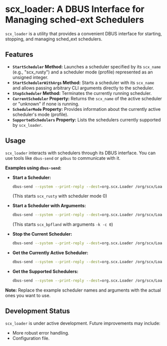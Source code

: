 # scx_loader: A DBUS Interface for Managing sched-ext Schedulers

`scx_loader` is a utility that provides a convenient DBUS interface for starting, stopping, and managing sched_ext schedulers.

## Features

* **`StartScheduler` Method:**  Launches a scheduler specified by its `scx_name` (e.g., "scx_rusty") and a scheduler mode (profile) represented as an unsigned integer.
* **`StartSchedulerWithArgs` Method:** Starts a scheduler with its `scx_name` and allows passing arbitrary CLI arguments directly to the scheduler.
* **`StopScheduler` Method:** Terminates the currently running scheduler.
* **`CurrentScheduler` Property:** Returns the `scx_name` of the active scheduler or "unknown" if none is running.
* **`SchedulerMode` Property:** Provides information about the currently active scheduler's mode (profile).
* **`SupportedSchedulers` Property:**  Lists the schedulers currently supported by `scx_loader`.

## Usage

`scx_loader` interacts with schedulers through its DBUS interface.  You can use tools like `dbus-send` or `gdbus` to communicate with it.

**Examples using `dbus-send`:**

* **Start a Scheduler:**
  ```bash
  dbus-send --system --print-reply --dest=org.scx.Loader /org/scx/Loader org.scx.Loader.StartScheduler string:scx_rusty uint32:0
  ```
  (This starts `scx_rusty` with scheduler mode 0)

* **Start a Scheduler with Arguments:**
  ```bash
  dbus-send --system --print-reply --dest=org.scx.Loader /org/scx/Loader org.scx.Loader.StartSchedulerWithArgs string:scx_bpfland array:string:"-k","-c","0"
  ```
  (This starts `scx_bpfland` with arguments `-k -c 0`)

* **Stop the Current Scheduler:**
  ```bash
  dbus-send --system --print-reply --dest=org.scx.Loader /org/scx/Loader org.scx.Loader.StopScheduler
  ```

* **Get the Currently Active Scheduler:**
  ```bash
  dbus-send --system --print-reply --dest=org.scx.Loader /org/scx/Loader org.freedesktop.DBus.Properties.Get string:org.scx.Loader string:CurrentScheduler
  ```

* **Get the Supported Schedulers:**
  ```bash
  dbus-send --system --print-reply --dest=org.scx.Loader /org/scx/Loader org.freedesktop.DBus.Properties.Get string:org.scx.Loader string:SupportedSchedulers
  ```

**Note:** Replace the example scheduler names and arguments with the actual ones you want to use.

## Development Status

`scx_loader` is under active development.  Future improvements may include:

* More robust error handling.
* Configuration file.
